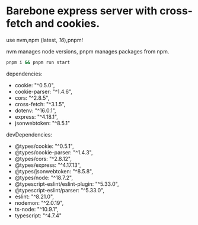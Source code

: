 

# Barebone express server with cross-fetch and cookies.

use nvm,npm (latest, *16*),pnpm! 
 
nvm manages node versions,
pnpm manages packages from npm. 


```bash
pnpm i && pnpm run start
```

dependencies: 
+ cookie: "^0.5.0",
+ cookie-parser: "^1.4.6",
+ cors: "^2.8.5",
+ cross-fetch: "^3.1.5",
+ dotenv: "^16.0.1",
+ express: "^4.18.1",
+ jsonwebtoken: "^8.5.1"

devDependencies: 
+ @types/cookie: "^0.5.1",
+ @types/cookie-parser: "^1.4.3",
+ @types/cors: "^2.8.12",
+ @types/express: "^4.17.13",
+ @types/jsonwebtoken: "^8.5.8",
+ @types/node: "^18.7.2",
+ @typescript-eslint/eslint-plugin: "^5.33.0",
+ @typescript-eslint/parser: "^5.33.0",
+ eslint: "^8.21.0",
+ nodemon: "^2.0.19",
+ ts-node: "^10.9.1",
+ typescript: "^4.7.4"
